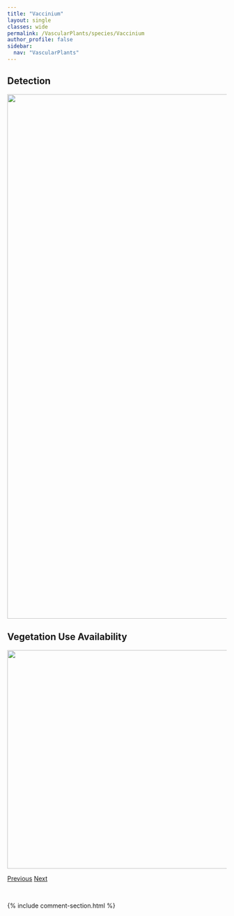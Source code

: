 ```yaml
---
title: "Vaccinium"
layout: single
classes: wide
permalink: /VascularPlants/species/Vaccinium
author_profile: false
sidebar:
  nav: "VascularPlants"
---
```


<h2>Detection</h2>

<a href="https://drive.google.com/uc?export=view&id=1KxwcK5r0ORaO6X7DjHzg0Zxtt_MU590J">
<img src="https://drive.google.com/uc?export=view&id=1KxwcK5r0ORaO6X7DjHzg0Zxtt_MU590J" height = "1200" width = "800">
</a>


<h2>Vegetation Use Availability</h2>

<a href="https://drive.google.com/uc?export=view&id=1y2sNvE-bZRShclEj_D6FCZYNonu2C9hB">
<img src="https://drive.google.com/uc?export=view&id=1y2sNvE-bZRShclEj_D6FCZYNonu2C9hB" height = "500" width = "1000">
</a>


<a href="/DevelopmentWebsite/VascularPlants/species/UtriculariaVulgaris" class="pagination--pager" title="Common Bladderwort">Previous</a> <a href="/DevelopmentWebsite/VascularPlants/species/VacciniumCespitosum" class="pagination--pager" title="Dwarf Bilberry">Next</a>

<p>&nbsp;</p>

{% include comment-section.html %}
